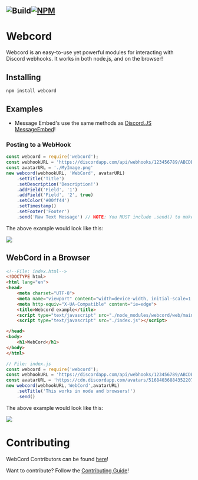 ![Build](https://github.com/ITS-NIGHTOWL/Webcord/workflows/TypeScript%20CI/badge.svg)[![NPM](https://nodei.co/npm/Webcord.png?downloads=true&downloadRank=true&stars=true)](https://nodei.co/npm/Webcord/)
--------------------------------------------------------------------------------------------
# Webcord
Webcord is an easy-to-use yet powerful modules for interacting with Discord webhooks. It works in both node.js, and on the browser!

## Installing

```
npm install webcord
```

## Examples

* Message Embed's use the same methods as [Discord.JS MessageEmbed](https://discord.js.org/#/docs/main/stable/class/MessageEmbed)!

### Posting to a WebHook
```js
const webcord = require('webcord');
const webhookURL = 'https://discordapp.com/api/webhooks/123456789/ABCDEFGHIJKLMNOPQRSTUZWXYZ'
const avatarURL = './MyImage.png'
new webcord(webhookURL, 'WebCord', avatarURL)
    .setTitle('Title')
    .setDescription('Description!')
    .addField('Field', '1')
    .addField('Field', '2', true)
    .setColor('#00ff44')
    .setTimestamp()
    .setFooter('Footer')
    .send('Raw Text Message') // NOTE: You MUST include .send() to make the WebHook POST request, but you do not have to include any arguments if you don't want to!
```
The above example would look like this:

<img src='https://cdn.discordapp.com/attachments/580515184184131584/707843551719063633/unknown.png'>

## WebCord in a Browser

```html
<!--File: index.html-->
<!DOCTYPE html>
<html lang="en">
<head>
	<meta charset="UTF-8">
	<meta name="viewport" content="width=device-width, initial-scale=1.0">
	<meta http-equiv="X-UA-Compatible" content="ie=edge">
    <title>Webcord example</title>
    <script type="text/javascript" src="./node_modules/webcord/web/main.js"></script>
	<script type="text/javascript" src="./index.js"></script>

</head>
<body>
	<h1>WebCord</h1>
</body>
</html>
```
```js
// File: index.js
const webcord = require('webcord');
const webhookURL = 'https://discordapp.com/api/webhooks/123456789/ABCDEFGHIJKLMNOPQRSTUZWXYZ'
const avatarURL = 'https://cdn.discordapp.com/avatars/516840368843522073/1040b30414894c8e427ccae7a96d3718.webp?size=128'
new webcord(webhookURL,'WebCord',avatarURL)
	.setTitle('This works in node and browsers!')
	.send()
```
The above example would look like this:

<img src='https://cdn.discordapp.com/attachments/580515184184131584/707844501888172063/unknown.png'>

# Contributing
WebCord Contributors can be found [here](https://github.com/ITS-NIGHTOWL/Webcord/graphs/contributors)!

Want to contribute? Follow the [Contributing Guide](https://github.com/ITS-NIGHTOWL/Webcord/blob/master/CONTRIBUTING.md)!
